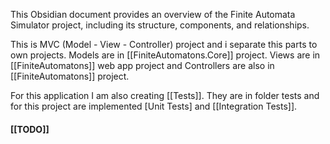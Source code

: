 This Obsidian document provides an overview of the Finite Automata Simulator project, including its structure, components, and relationships.

This is MVC (Model - View - Controller) project and i separate this parts to own projects. Models are in [[FiniteAutomatons.Core]] project. Views are in [[FiniteAutomatons]] web app project and Controllers are also in [[FiniteAutomatons]] project. 

For this application I am also creating [[Tests]]. They are in folder tests and for this project are implemented [Unit Tests] and [[Integration Tests]].
#### [[TODO]]
